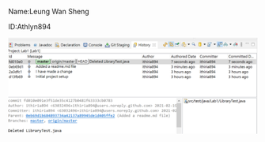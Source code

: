 Name:Leung Wan Sheng

ID:Athlyn894

![lab1](https://github.com/Athlyn894/comp3111-lab1-2020s/blob/master/3111Lab1.png)